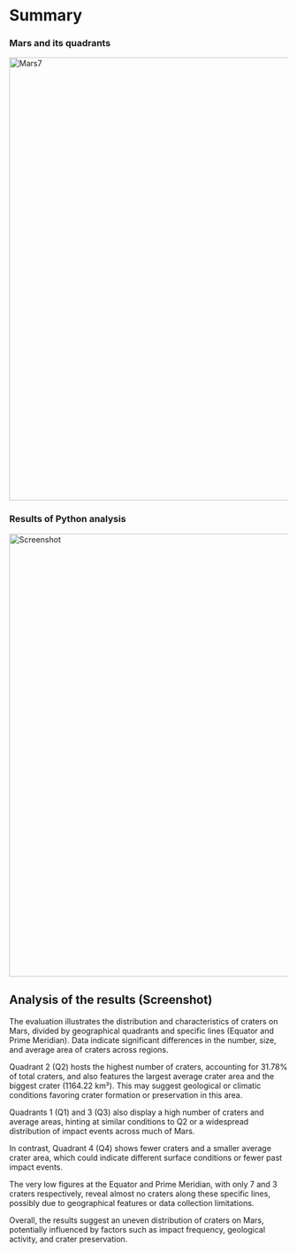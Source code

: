 # Summary 

### Mars and its quadrants
<a href="https://ibb.co/bH0PRGt"><img src="https://i.ibb.co/YDC3TVg/Mars7.png" alt="Mars7" border="0" width="800"></a>

### Results of Python analysis 

<a href="https://ibb.co/dkZ5SMQ"><img src="https://i.ibb.co/7rh1HCG/Screenshot.png" alt="Screenshot" border="0" width="800"></a>

## Analysis of the results (Screenshot)

The evaluation illustrates the distribution and characteristics of craters on Mars, divided by geographical quadrants and specific lines (Equator and Prime Meridian). Data indicate significant differences in the number, size, and average area of craters across regions.

Quadrant 2 (Q2) hosts the highest number of craters, accounting for 31.78% of total craters, and also features the largest average crater area and the biggest crater (1164.22 km²). This may suggest geological or climatic conditions favoring crater formation or preservation in this area.

Quadrants 1 (Q1) and 3 (Q3) also display a high number of craters and average areas, hinting at similar conditions to Q2 or a widespread distribution of impact events across much of Mars.

In contrast, Quadrant 4 (Q4) shows fewer craters and a smaller average crater area, which could indicate different surface conditions or fewer past impact events.

The very low figures at the Equator and Prime Meridian, with only 7 and 3 craters respectively, reveal almost no craters along these specific lines, possibly due to geographical features or data collection limitations.

Overall, the results suggest an uneven distribution of craters on Mars, potentially influenced by factors such as impact frequency, geological activity, and crater preservation.


